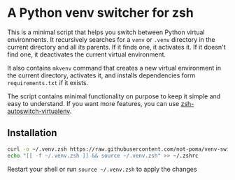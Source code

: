 # A Python venv switcher for zsh

This is a minimal script that helps you switch between Python virtual environments. It recursively searches for a `venv` or `.venv` directory in the current directory and all its parents. If it finds one, it activates it. If it doesn't find one, it deactivates the current virtual environment.

It also contains `mkvenv` command that creates a new virtual environment in the current directory, activates it, and installs dependencies form `requirements.txt` if it exists.

The script contains minimal functionality on purpose to keep it simple and easy to understand. If you want more features, you can use [zsh-autoswitch-virtualenv](https://github.com/MichaelAquilina/zsh-autoswitch-virtualenv).

## Installation

```sh
curl -o ~/.venv.zsh https://raw.githubusercontent.com/not-poma/venv-switcher/master/venv.zsh
echo "[[ -f ~/.venv.zsh ]] && source ~/.venv.zsh" >> ~/.zshrc
```

Restart your shell or run `source ~/.venv.zsh` to apply the changes